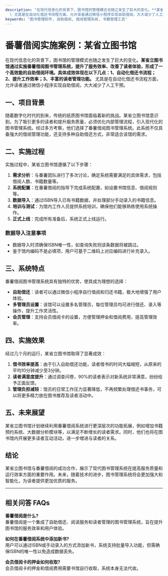 ```yaml
---
description: "在现代信息化的背景下，图书馆的管理模式也随之发生了巨大的变化。**某省立图书馆通过实施番薯借阅图书管理系统，提升了服务效率、改善了读者体验，形成了一个高效能的自助借阅环境。具体成效体现在以下几点：1、自动化借还书流程；2、提升工作效率；3、丰富的读者管理功能。**\
  \ 尤其是在自动化借还书流程方面，允许读者通过微信小程序实现自助借阅，大大减少了人工干预。"
keywords: "图书管理软件, 自助借阅, 借阅管理系统, 书籍管理工具"
---
```

# 番薯借阅实施案例：某省立图书馆

在现代信息化的背景下，图书馆的管理模式也随之发生了巨大的变化。**某省立图书馆通过实施番薯借阅图书管理系统，提升了服务效率、改善了读者体验，形成了一个高效能的自助借阅环境。具体成效体现在以下几点：1、自动化借还书流程；2、提升工作效率；3、丰富的读者管理功能。** 尤其是在自动化借还书流程方面，允许读者通过微信小程序实现自助借阅，大大减少了人工干预。

## **一、项目背景**

随着数字化时代的到来，传统的纸质图书馆面临着新的挑战。某省立图书馆意识到，为了吸引更多的读者和提升服务质量，必须优化内部管理流程，引入现代化的图书管理系统。经过多方考察，他们选择了番薯借阅图书管理系统。此系统不仅具备强大的借阅管理功能，还支持多种自助借还方式，非常适合该馆的需求。

## **二、实施过程**

实施过程中，某省立图书馆遵循了以下步骤：

1. **需求分析**：与番薯团队进行了多次讨论，确定系统需要满足的具体需求，包括借阅人数、书籍数量等。
2. **系统配置**：在番薯借阅的指导下完成系统配置，如设置书馆信息、借阅规则等。
3. **数据导入**：通过ISBN导入已有书籍数据，并处理部分手动录入的书籍信息。
4. **培训与测试**：为馆内工作人员提供系统培训，确保他们能够熟练使用系统操作。
5. **正式上线**：完成所有准备后，系统正式上线运行。

### **数据导入注意事项**

- 数据导入时须确保ISBN唯一性，如查询失败则该条数据将被跳过。
- 鉴于馆内编码不是必填项，用户可基于二维码上对应编码进行补充录入。
  
## **三、系统特点**

番薯借阅图书管理系统具有独特的优势，使其成为理想的选择：

- **自助借还**：读者可以通过微信小程序自行借阅和归还书籍，极大地增强了用户体验。
- **多管理员设置**：该馆可以设置多名管理员，每位管理员均可进行借还、录入等操作，提升工作灵活性。
- **会员管理**：支持会员借阅卡的设置，方便管理押金和借阅费用，提高管理效率。

## **四、实施效果**

经过几个月的运行，某省立图书馆取得了显著成效：

1. **借书效率提高**：由于引入自助借还功能，读者借书的时间大幅缩短，从原来的平均10分钟减少至3分钟。
2. **读者满意度提升**：通过调查问卷，90%的读者表示对新系统非常满意，纷纷给予正面反馈。
3. **管理负担减轻**：馆员的日常工作压力显著降低，不再频繁处理借还书事务，可以将更多精力放在图书推荐及读者活动中。

## **五、未来展望**

某省立图书馆计划继续利用番薯借阅系统进行更深层次的功能拓展，例如增加书籍预约系统、大数据分析模块等，以满足不断增长的读者需求。同时，他们也将在图书馆内开展更多读者互动活动，进一步增进与读者的关系。

## **结论**

某省立图书馆与番薯借阅的成功合作，展示了现代图书管理系统在提高服务质量和运行效率方面的重要作用。未来，随着技术的进步，图书管理系统将会更加强大和智能化，为读者提供更加优质的服务。

------

## 相关问答 FAQs

**番薯借阅是什么?**  
番薯借阅是一个集成了自助借还、阅读服务和读者管理的图书管理系统，旨在提升图书馆的服务效率和用户体验。

**如何在番薯借阅系统中添加新书?**  
用户可以通过ISBN或手动录入的方式添加新书，系统支持批量导入功能，但需确保ISBN的唯一性以免造成数据丢失。

**会员借阅卡的押金如何收取?**  
会员借阅卡的押金和借阅费用需要书馆自行收取，系统本身无法代收。
